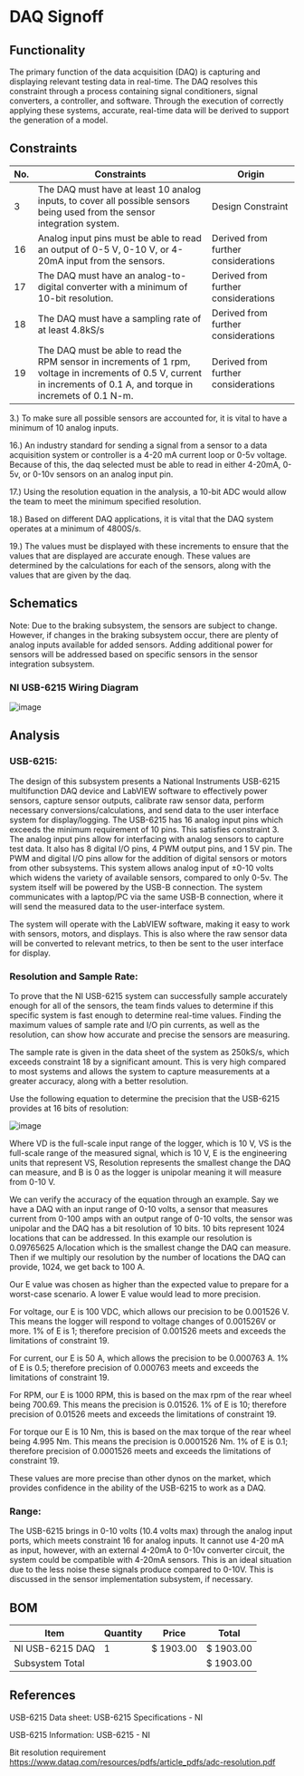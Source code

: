 # DAQ Signoff

## Functionality

The primary function of the data acquisition (DAQ) is capturing and displaying relevant testing data in real-time. The DAQ resolves this constraint through a process containing signal conditioners, signal converters, a controller, and software. Through the execution of correctly applying these systems, accurate, real-time data will be derived to support the generation of a model.

## Constraints
|No.        |Constraints   |Origin   |
|---|---------------------|--------|
|3|The DAQ must have at least 10 analog inputs, to cover all possible sensors being used from the sensor integration system.         |Design Constraint |
|16|Analog input pins must be able to read an output of 0-5 V, 0-10 V, or 4-20mA input from the sensors.       |Derived from further considerations|
|17|The DAQ must have an analog-to-digital converter with a minimum of 10-bit resolution.       |Derived from further considerations|
|18|The DAQ must have a sampling rate of at least 4.8kS/s       |Derived from further considerations|
|19|The DAQ must be able to read the RPM sensor in increments of 1 rpm, voltage in increments of 0.5 V, current in increments of 0.1 A, and torque in incremets of 0.1 N-m.      |Derived from further considerations|


3.) To make sure all possible sensors are accounted for, it is vital to have a minimum of 10 analog inputs.

16.) An industry standard for sending a signal from a sensor to a data acquisition system or controller is a 4-20 mA current loop or 0-5v voltage.  Because of this, the daq selected must be able to read in either 4-20mA, 0-5v, or 0-10v sensors on an analog input pin.

17.)  Using the resolution equation in the analysis, a 10-bit ADC would allow the team to meet the minimum specified resolution. 

18.) Based on different DAQ applications, it is vital that the DAQ system operates at a minimum of 4800S/s.

19.)  The values must be displayed with these increments to ensure that the values that are displayed are accurate enough.  These values are determined by the calculations for each of the sensors, along with the values that are given by the daq.




## Schematics

Note: Due to the braking subsystem, the sensors are subject to change. However, if changes in the braking subsystem occur, there are plenty of analog inputs available for added sensors. Adding additional power for sensors will be addressed based on specific sensors in the sensor integration subsystem.

### NI USB-6215 Wiring Diagram


![image](https://github.com/Dylan2432/Capstone1_Team3_EV-Motorcycle-Chassis-Dynamometer/assets/157453598/2a84bf06-5fef-403f-88f1-9fcf9d6aa0c7)



## Analysis

### USB-6215:

The design of this subsystem presents a National Instruments USB-6215 multifunction DAQ device and LabVIEW software to effectively power sensors, capture sensor outputs, calibrate raw sensor data, perform necessary conversions/calculations, and send data to the user interface system for display/logging.  The USB-6215 has 16 analog input pins which exceeds the minimum requirement of 10 pins.  This satisfies constraint 3.  The analog input pins allow for interfacing with analog sensors to capture test data.  It also has 8 digital I/O pins, 4 PWM output pins, and 1 5V pin.  The PWM and digital I/O pins allow for the addition of digital sensors or motors from other subsystems.  This system allows analog input of ±0-10 volts which widens the variety of available sensors, compared to only 0-5v. The system itself will be powered by the USB-B connection. The system communicates with a laptop/PC via the same USB-B connection, where it will send the measured data to the user-interface system. 

  The system will operate with the LabVIEW software, making it easy to work with sensors, motors, and displays.  This is also where the raw sensor data will be converted to relevant metrics, to then be sent to the user interface for display.



### Resolution and Sample Rate:

To prove that the NI USB-6215 system can successfully sample accurately enough for all of the sensors, the team finds values to determine if this specific system is fast enough to determine real-time values. Finding the maximum values of sample rate and I/O pin currents, as well as the resolution, can show how accurate and precise the sensors are measuring.

The sample rate is given in the data sheet of the system as 250kS/s, which exceeds constraint 18 by a significant amount.  This is very high compared to most systems and allows the system to capture measurements at a greater accuracy, along with a better resolution.


Use the following equation to determine the precision that the USB-6215 provides at 16 bits of resolution: 

![image](https://github.com/Dylan2432/Capstone1_Team3_EV-Motorcycle-Chassis-Dynamometer/assets/157453598/720d4f84-d0a3-44b4-ab01-e97a1ae3008c)


  Where VD is the full-scale input range of the logger, which is 10 V, VS is the full-scale range of the measured signal, which is 10 V, E is the engineering units that represent VS, Resolution represents the smallest change the DAQ can measure, and B is 0 as the logger is unipolar meaning it will measure from 0-10 V.


We can verify the accuracy of the equation through an example. Say we have a DAQ with an input range of 0-10 volts, a sensor that measures current from 0-100 amps with an output range of 0-10 volts, the sensor was unipolar and the DAQ has a bit resolution of 10 bits. 10 bits represent 1024 locations that can be addressed. In this example our resolution is 0.09765625 A/location which is the smallest change the DAQ can measure. Then if we multiply our resolution by the number of locations the DAQ can provide, 1024, we get back to 100 A.



  Our E value was chosen as higher than the expected value to prepare for a worst-case scenario. A lower E value would lead to more precision.

  For voltage, our E is 100 VDC, which allows our precision to be 0.001526 V. This means the logger will respond to voltage changes of 0.001526V or more. 1% of E is 1; therefore precision of 0.001526 meets and exceeds the limitations of constraint 19.


For current, our E is 50 A, which allows the precision to be 0.000763 A. 1% of E is 0.5; therefore precision of 0.000763 meets and exceeds the limitations of constraint 19.


  For RPM, our E is 1000 RPM, this is based on the max rpm of the rear wheel being 700.69. This means the precision is 0.01526. 1% of E is 10; therefore precision of 0.01526 meets and exceeds the limitations of constraint 19.

  For torque our E is 10 Nm, this is based on the max torque of the rear wheel being 4.995 Nm. This means the precision is 0.0001526 Nm. 1% of E is 0.1; therefore precision of 0.0001526 meets and exceeds the limitations of constraint 19.

  These values are more precise than other dynos on the market, which provides confidence in the ability of the USB-6215 to work as a DAQ.



### Range:
The USB-6215 brings in 0-10 volts (10.4 volts max) through the analog input ports, which meets constraint 16 for analog inputs. It cannot use 4-20 mA as input, however, with an external 4-20mA to 0-10v converter circuit, the system could be compatible with 4-20mA sensors.  This is an ideal situation due to the less noise these signals produce compared to 0-10V.  This is discussed in the sensor implementation subsystem, if necessary.





## BOM
|Item        |Quantity   |Price   |Total   |
|------------|-----------|--------|--------|
|NI USB-6215 DAQ|1          |\$ 1903.00 |$ 1903.00|
Subsystem Total |||$ 1903.00|

## References

USB-6215 Data sheet:
USB-6215 Specifications - NI

USB-6215 Information:
 USB-6215 - NI


Bit resolution requirement
https://www.dataq.com/resources/pdfs/article_pdfs/adc-resolution.pdf





